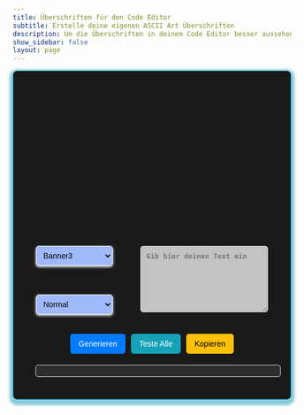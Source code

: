 ```yaml
---
title: Überschriften für den Code Editor
subtitle: Erstelle deine eigenen ASCII Art Überschriften
description: Um die Überschriften in deinem Code Editor besser aussehen zu lassen, ist der ASCII Art Text generator genau richtig.
show_sidebar: false
layout: page
---
```

<div class="guide-container">
<h1 class="custom-title">Code Überschriften Generator</h1>

Gib den Text ein, wähle eine Schriftart und die Buchstabenbreite, um eine ASCII-Art-Überschrift zu erstellen. Drücke **Generieren**, um den Text anzuzeigen, **Teste Alle**, um den Text in alle Schriftarten auf einmal anzuzeigen oder **Kopieren** um den generierten Text in die Zwischenablage zu kopieren.

Danach kannst du die generierte Überschrift in deinen Code-Editor einfügen.

<!-- Eingabefeld und Auswahloptionen im Formular-Design -->
<div class="custom-form-group" style="display: flex; justify-content: center; align-items: flex-start; gap: 50px;">
    
<div style="display: flex; flex-direction: column; gap: 10px; width: 30%;">
    <div class="custom-form-group">
        <label for="fontSelect">Schriftart:</label>
        <select id="fontSelect" style="width: 100%;">
            <option value="Banner3" selected>Banner3</option>
            <option value="Banner">Banner</option>
            <option value="Big">Big</option>
            <option value="Colossal">Colossal</option>
            <option value="Doom">Doom</option>
            <option value="Slant">Slant</option>
            <option value="Small">Small</option>
            <option value="Standard">Standard</option>
            <option value="Avatar">Avatar</option>
            <option value="Big Money-ne">Big Money-ne</option>
            <option value="Big Money-nw">Big Money-nw</option>
            <option value="Big Money-se">Big Money-se</option>
            <option value="Big Money-sw">Big Money-sw</option>
            <option value="BlurVision ASCII">BlurVision ASCII</option>
            <option value="Crawford2">Crawford2</option>
            <option value="Doh">Doh</option>
            <option value="Epic">Epic</option>
            <option value="Fire Font-k">Fire Font-k</option>
            <option value="Graceful">Graceful</option>
            <option value="Graffiti">Graffiti</option>
            <option value="Small Slant">Small Slant</option>
            <option value="Star Wars">Star Wars</option>
            <option value="Sub-Zero">Sub-Zero</option>
            <option value="ANSI Shadow">ANSI Shadow</option>
            <option value="ANSI Regular">ANSI Regular</option>
            <option value="Delta Corps Priest 1">Delta Corps Priest 1</option>
            <option value="Electronic">Electronic</option>
            <option value="4Max">4Max</option>
        </select>
    </div>
    <div class="custom-form-group">
        <label for="widthSelect">Buchstaben Breite:</label>
        <select id="widthSelect" style="width: 100%;">
            <option value="default" selected>Normal</option>
            <option value="full">Full</option>
            <option value="fitted">Fitted</option>
            <option value="smushR">Smush (R)</option>
            <option value="smushU">Smush (U)</option>
        </select>
    </div>
</div>
    
<div style="flex-direction: column; width: 50%;">
    <label for="textInput">Texteingabe:</label>
    <textarea class="textarea-list" id="textInput" placeholder="Gib hier deinen Text ein" style="padding: 10px; width: 100%; height: 120px; resize: vertical; border: 1px solid #ddd; border-radius: 5px;"></textarea>
</div>
</div>

<!-- Buttons für Generieren, Test All und Kopieren -->
<div class="custom-button-container" style="text-align: center;">
    <button onclick="generateASCII()" class="custom-button generate">Generieren</button>
    <button onclick="testAllFonts()" class="custom-button copy">Teste Alle</button>
    <button onclick="copyToClipboard()" class="custom-button remove">Kopieren</button>
</div>

<!-- Ausgabefeld -->
<div style="text-align: center; margin: 20px;">
    <pre id="asciiOutput" class="yaml-output" style="width: 100%; padding: 10px; font-size: 14px; border: 1px solid #ddd; border-radius: 5px;"></pre>
</div>
</div>

<!-- Lokale figlet.js Bibliothek -->
<script src="{{ '/assets/js/figlet.js' | relative_url }}"></script>

<!-- JavaScript für die ASCII-Art-Generierung und Kopieren -->
<script>
figlet.defaults.fontPath = "/assets/js/fonts/";  // Setzt den Pfad zu den Schriftarten

function generateASCII() {
    const text = document.getElementById("textInput").value;
    const font = document.getElementById("fontSelect").value;
    const width = document.getElementById("widthSelect").value;
    const lines = text.split('\n');  // Teilt den Text in Zeilen auf

    let asciiArt = "";  // Zum Speichern der generierten ASCII-Art

    function generateLine(line, callback) {
        figlet.text(line, { font: font, horizontalLayout: width }, function(err, result) {
            if (err) {
                console.log("Fehler:", err);
                callback(err);
                return;
            }
            asciiArt += result + "\n";  // Füge die generierte Zeile zur ASCII-Art hinzu
            callback();
        });
    }

    function generateAllLines(i) {
        if (i < lines.length) {
            generateLine(lines[i], function(err) {
                if (!err) {
                    generateAllLines(i + 1);
                } else {
                    console.log("Fehler beim Generieren der ASCII-Art");
                }
            });
        } else {
            document.getElementById("asciiOutput").textContent = asciiArt;
        }
    }

    generateAllLines(0);  // Startet die rekursive Generierung
}

function testAllFonts() {
    const text = document.getElementById("textInput").value;
    const fonts = [
        "Banner", "Banner3", "Big", "Colossal", "Doom", "Slant", "Small", "Standard",
        "Avatar", "Big Money-ne", "Big Money-nw", "Big Money-se", "Big Money-sw",
        "BlurVision ASCII", "Crawford2", "Doh", "Epic", "Fire Font-k", "Graceful", 
        "Graffiti", "Small Slant", "Star Wars", "Sub-Zero", "ANSI Shadow", 
        "ANSI Regular", "Delta Corps Priest 1", "Electronic", "4Max"
    ];
    let output = "";

    fonts.forEach((font) => {
        figlet.text(text, { font: font }, function(err, result) {
            if (err) {
                console.log("Fehler:", err);
                return;
            }
            output += `\n--- ${font} ---\n${result}\n`;
            document.getElementById("asciiOutput").textContent = output;
        });
    });
}

function copyToClipboard() {
    const asciiOutput = document.getElementById("asciiOutput").textContent;
    navigator.clipboard.writeText(asciiOutput).then(() => {
        alert("Text kopiert!");
    }).catch(err => {
        console.log("Kopierfehler:", err);
    });
}

// Testen, ob figlet.js geladen wurde
console.log(typeof figlet);  // Sollte "object" anzeigen, wenn die Bibliothek korrekt geladen wurde
</script>

<!-- Inline CSS für eine ansprechende Ansicht -->
<style>
    .guide-container {
        max-width: 100%;
        margin: auto;
        padding: 20px;
        background-color: #1a1a1a;
        font-family: Arial, sans-serif;
        line-height: 1.6;
        border: 1px solid #1598b3;
        border-radius: 8px;
        box-shadow: 0 4px 4px 6px #1598b380;
    }

    .content-section {
        margin-bottom: 20px;
        padding: 15px;
        background-color: #252525;
        border: 1px solid #444;
        border-radius: 8px;
    }

    .content-section h2 {
        color: #5bacff;
        font-size: 1.75em;
        margin-bottom: 10px;
    }

    .content-section ul {
        margin: 10px 0 0 20px;
        padding: 0;
        list-style-type: disc;
    }

    .content-section ul li {
        margin-bottom: 10px;
    }

    .guide-footer {
        text-align: center;
    }
    .textarea-list {
        width:100%;
        background-color: #c3c3c3;
        color: #000000;
        font-size: 0.9em;
        font-weight: bold;
        padding: 10px;
        margin-bottom: 10px;
    }
    .custom-title, .custom-subtitle {
        text-align: center;
        font-weight: bold;
        margin-top: 20px;
    }
    /* Formulargestaltung */
    .custom-form-group {
        margin-bottom: 15px;
    }
    .custom-form-group label {
        display: block;
        font-weight: bold;
        margin-bottom: 5px;
    }
    .custom-form-group input, .custom-form-group select {
        padding: 8px;
        color: #000000;
        background-color: #9fb9fb;
        border: 1px solid #ffffff;
        box-shadow: 0 2px 5px #ffffff;
        border-radius: 5px;
        font-size: 14px;
    }

    /* Buttons für Generieren, Test All und Kopieren */
    .custom-button-container {
        display: flex;
        justify-content: center;
        gap: 10px;
        margin-top: 20px;
    }
    .custom-button {
        padding: 10px 15px;
        font-size: 14px;
        border: none;
        border-radius: 5px;
        cursor: pointer;
        color: #fff;
    }
    .custom-button.generate {
        background-color: #007bff;
    }
    .custom-button.copy {
        background-color: #17a2b8;
    }
    .custom-button.remove {
        background-color: #ffc107;
        color: #000;
    }

    /* YAML-Ausgabe Styling */
    #asciiOutput {
        width: 100%;
        margin-top: 20px;
        padding: 10px;
        font-size: 14px;
        border: 1px solid #ddd;
        border-radius: 5px;
        background-color: #2d2d2d;
        color: #b7ffb7
    }
</style>

